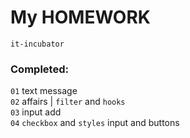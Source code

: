 # My HOMEWORK

`it-incubator`


### Completed:
`01` text message  
`02` affairs | `filter` and `hooks`  
`03` input add  
`04` `checkbox` and `styles` input and buttons
